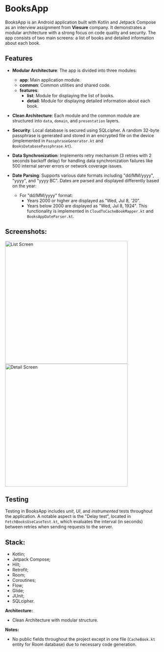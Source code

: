 # BooksApp

BooksApp is an Android application built with Kotlin and Jetpack Compose as an interview assignment from **Viesure** company. It demonstrates a modular architecture with a strong focus on code quality and security. The app consists of two main screens: a list of books and detailed information about each book.


## Features

- **Modular Architecture**: The app is divided into three modules:
  - **app**: Main application module.
  - **common**: Common utilities and shared code.
  - **features**:
    - **list**: Module for displaying the list of books.
    - **detail**: Module for displaying detailed information about each book.
  
- **Clean Architecture**: Each module and the common module are structured into `data`, `domain`, and `presentation` layers.

- **Security**: Local database is secured using SQLcipher. A random 32-byte passphrase is generated and stored in an encrypted file on the device (implemented in `PassphraseGenerator.kt` and `BooksDatabasePassphrase.kt`).

- **Data Synchronization**: Implements retry mechanism (3 retries with 2 seconds backoff delay) for handling data synchronization failures like 500 internal server errors or network coverage issues.

- **Date Parsing**: Supports various date formats including "dd/MM/yyyy", "yyyy", and "yyyy BC". Dates are parsed and displayed differently based on the year:
  - For "dd/MM/yyyy" format:
    - Years 2000 or higher are displayed as "Wed, Jul 8, '20".
    - Years below 2000 are displayed as "Wed, Jul 8, 1924".
  This functionality is implemented in `CloudToCacheBookMapper.kt` and `BooksAppDateParser.kt`.


## Screenshots:

<img src="https://github.com/KontVIP/BooksApp/assets/76660306/8ce19c95-9892-4487-ada5-6c38d4ab1b65" alt="List Screen" width="400"/>  
<img src="https://github.com/KontVIP/BooksApp/assets/76660306/f2d8a701-1b47-45e6-bc4f-1de77c0f0ee3" alt="Detail Screen" width="400"/>


## Testing

Testing in BooksApp includes *unit*, *UI*, and *instrumented* tests throughout the application. A notable aspect is the "Delay test", located in `FetchBooksUseCaseTest.kt`, which evaluates the interval (in seconds) between retries when sending requests to the server.


## Stack:

- Kotlin;
- Jetpack Compose;
- Hilt;
- Retrofit;
- Room;
- Coroutines;
- Flow;
- Glide;
- JUnit;
- SQLcipher.

**Architecture:**
- Clean Architecture with modular structure.

**Notes:**
- No public fields throughout the project except in one file (`CacheBook.kt` entity for Room database) due to necessary code generation.
